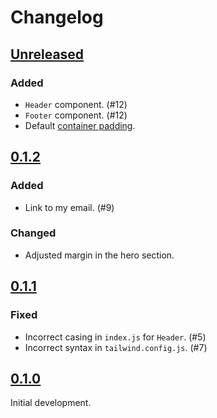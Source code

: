 # Changelog

## [Unreleased]

### Added

- `Header` component. (#12)
- `Footer` component. (#12)
- Default [container padding](https://tailwindcss.com/docs/container).

## [0.1.2]

### Added

- Link to my email. (#9)

### Changed

- Adjusted margin in the hero section.

## [0.1.1]

### Fixed

- Incorrect casing in `index.js` for `Header`. (#5)
- Incorrect syntax in `tailwind.config.js`. (#7)

## [0.1.0]

Initial development.

[unreleased]: https://github.com/imse-ty/imsety.com/compare/v0.1.2...HEAD
[0.1.2]: https://github.com/imse-ty/imsety.com/compare/v0.1.1...v0.1.2
[0.1.1]: https://github.com/imse-ty/imsety.com/compare/v0.1.0...v0.1.1
[0.1.0]: https://github.com/imse-ty/imsety.com/releases/tag/v0.1.0

